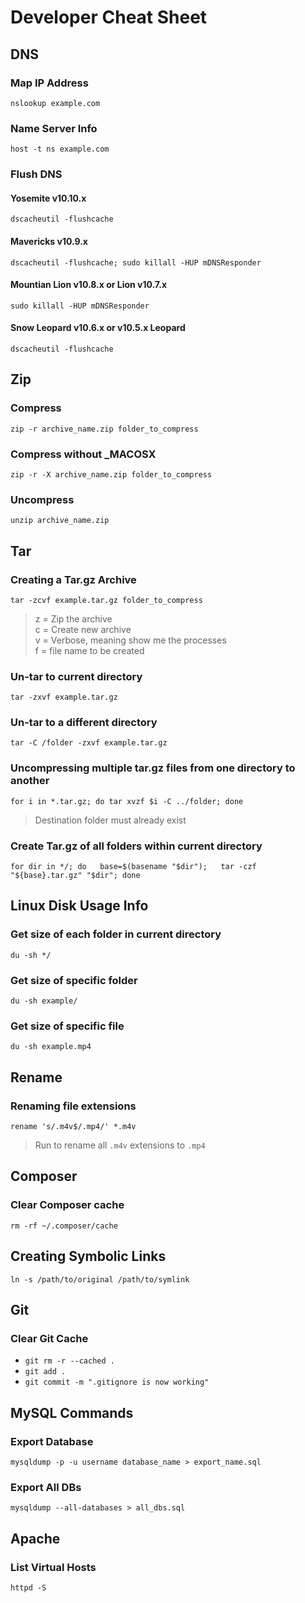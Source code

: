 # Developer Cheat Sheet

## DNS

### Map IP Address
`nslookup example.com`

### Name Server Info
`host -t ns example.com`

### Flush DNS

#### Yosemite v10.10.x
`dscacheutil -flushcache`

#### Mavericks v10.9.x
`dscacheutil -flushcache; sudo killall -HUP mDNSResponder`

#### Mountian Lion v10.8.x or Lion v10.7.x
`sudo killall -HUP mDNSResponder`

#### Snow Leopard v10.6.x or v10.5.x Leopard
`dscacheutil -flushcache`

## Zip

### Compress

`zip -r archive_name.zip folder_to_compress`

### Compress without _MACOSX

`zip -r -X archive_name.zip folder_to_compress`

### Uncompress

`unzip archive_name.zip`

## Tar

### Creating a Tar.gz Archive

`tar -zcvf example.tar.gz folder_to_compress`

> z = Zip the archive <br>
> c = Create new archive <br>
> v = Verbose, meaning show me the processes <br>
> f = file name to be created <br>

### Un-tar to current directory

`tar -zxvf example.tar.gz`

### Un-tar to a different directory

`tar -C /folder -zxvf example.tar.gz`

### Uncompressing multiple tar.gz files from one directory to another

`for i in *.tar.gz; do tar xvzf $i -C ../folder; done`
> Destination folder must already exist

### Create Tar.gz of all folders within current directory

`for dir in */; do   base=$(basename "$dir");   tar -czf "${base}.tar.gz" "$dir"; done`

## Linux Disk Usage Info

### Get size of each folder in current directory

`du -sh */`

### Get size of specific folder

`du -sh example/`

### Get size of specific file

`du -sh example.mp4`

## Rename

### Renaming file extensions

`rename 's/.m4v$/.mp4/' *.m4v`
> Run to rename all `.m4v` extensions to `.mp4`

## Composer

### Clear Composer cache
`rm -rf ~/.composer/cache`

## Creating Symbolic Links
`ln -s /path/to/original /path/to/symlink`

## Git

### Clear Git Cache
- `git rm -r --cached .`
- `git add .`
- `git commit -m ".gitignore is now working"`

## MySQL Commands

### Export Database
`mysqldump -p -u username database_name > export_name.sql`

### Export All DBs
`mysqldump --all-databases > all_dbs.sql`

## Apache

### List Virtual Hosts
`httpd -S`

